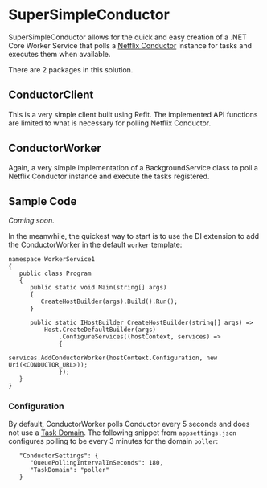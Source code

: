 # SuperSimpleConductor

SuperSimpleConductor allows for the quick and easy creation of a .NET Core Worker Service that polls a [Netflix Conductor](https://netflix.github.io/conductor/) instance for tasks and executes them when available.

There are 2 packages in this solution.

## ConductorClient

This is a very simple client built using Refit. The implemented API functions are limited to what is necessary for polling Netflix Conductor.

## ConductorWorker

Again, a very simple implementation of a BackgroundService class to poll a Netflix Conductor instance and execute the tasks registered.

## Sample Code

_Coming soon._

In the meanwhile, the quickest way to start is to use the DI extension to add the ConductorWorker in the default `worker` template:

```
namespace WorkerService1
{
   public class Program
   {
      public static void Main(string[] args)
      {
         CreateHostBuilder(args).Build().Run();
      }

      public static IHostBuilder CreateHostBuilder(string[] args) =>
          Host.CreateDefaultBuilder(args)
              .ConfigureServices((hostContext, services) =>
              {
                 services.AddConductorWorker(hostContext.Configuration, new Uri(<CONDUCTOR_URL>));
              });
   }
}
```

### Configuration

By default, ConductorWorker polls Conductor every 5 seconds and does not use a [Task Domain](https://netflix.github.io/conductor/configuration/taskdomains/). The following snippet from `appsettings.json` configures polling to be every 3 minutes for the domain `poller`:

```
   "ConductorSettings": {
      "QueuePollingIntervalInSeconds": 180,
      "TaskDomain": "poller"
   }
```

